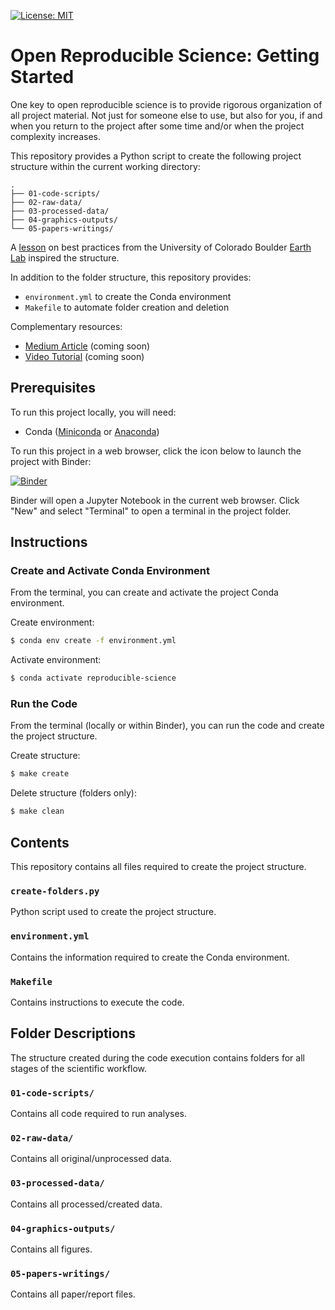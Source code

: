 [![License: MIT](https://img.shields.io/badge/License-MIT-yellow.svg)](https://opensource.org/licenses/MIT)

# Open Reproducible Science: Getting Started

One key to open reproducible science is to provide rigorous organization of all project material. Not just for someone else to use, but also for you, if and when you return to the project after some time and/or when the project complexity increases.

This repository provides a Python script to create the following project structure within the current working directory:

```
.
├── 01-code-scripts/
├── 02-raw-data/
├── 03-processed-data/
├── 04-graphics-outputs/
└── 05-papers-writings/
```

A [lesson](https://www.earthdatascience.org/courses/intro-to-earth-data-science/open-reproducible-science/get-started-open-reproducible-science/best-practices-for-organizing-open-reproducible-science/) on best practices from the University of Colorado Boulder [Earth Lab](https://www.earthdatascience.org/) inspired the structure.

In addition to the folder structure, this repository provides:

* `environment.yml` to create the Conda environment
* `Makefile` to automate folder creation and deletion

Complementary resources:

* [Medium Article]() (coming soon)
* [Video Tutorial]() (coming soon)

## Prerequisites

To run this project locally, you will need:

* Conda ([Miniconda](https://docs.conda.io/en/latest/miniconda.html) or [Anaconda](https://docs.anaconda.com/anaconda/install/))

To run this project in a web browser, click the icon below to launch the project with Binder:

[![Binder](https://mybinder.org/badge_logo.svg)](https://mybinder.org/v2/gh/calekochenour/project-structure/main)

Binder will open a Jupyter Notebook in the current web browser. Click "New" and select "Terminal" to open a terminal in the project folder.

## Instructions

### Create and Activate Conda Environment

From the terminal, you can create and activate the project Conda environment.

Create environment:

```bash
$ conda env create -f environment.yml
```

Activate environment:

```bash
$ conda activate reproducible-science
```

### Run the Code

From the terminal (locally or within Binder), you can run the code and create the project structure.

Create structure:

```bash
$ make create
```

Delete structure (folders only):
```bash
$ make clean
```

## Contents

This repository contains all files required to create the project structure.

### `create-folders.py`

Python script used to create the project structure.

### `environment.yml`

Contains the information required to create the Conda environment.

### `Makefile`

Contains instructions to execute the code.

## Folder Descriptions

The structure created during the code execution contains folders for all stages of the scientific workflow.

### `01-code-scripts/`

Contains all code required to run analyses.

### `02-raw-data/`

Contains all original/unprocessed data.

### `03-processed-data/`

Contains all processed/created data.

### `04-graphics-outputs/`

Contains all figures.

### `05-papers-writings/`

Contains all paper/report files.
